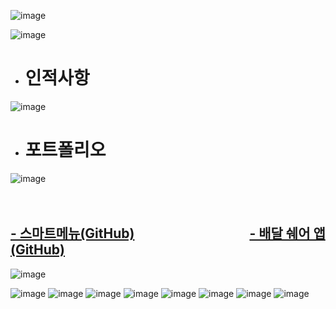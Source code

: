 
![image](https://user-images.githubusercontent.com/80032533/118574492-869ced80-b7bf-11eb-917d-43d08dc965ab.png)


![image](https://user-images.githubusercontent.com/80032533/118580932-bce06a00-b7cb-11eb-8a44-559a30f2b209.png)
* # 인적사항
![image](https://user-images.githubusercontent.com/80032533/118581025-e13c4680-b7cb-11eb-901c-0b5b369228a5.png)


<!--프로젝트 요약 -->
* # 포트폴리오 
![image](https://user-images.githubusercontent.com/80032533/118580437-d59c5000-b7ca-11eb-9198-4fe55c3ef60e.png)    
<br/><br/>
## [- 스마트메뉴(GitHub)](https://github.com/renige18/start_menu)  &nbsp; &nbsp; &nbsp;&nbsp;&nbsp;&nbsp; &nbsp; &nbsp; &nbsp;&nbsp; &nbsp; &nbsp; &nbsp;&nbsp; &nbsp; &nbsp; &nbsp;&nbsp;&nbsp; &nbsp; &nbsp;&nbsp; [- 배달 쉐어 앱(GitHub)](https://github.com/renige18/deveryApp)
![image](https://user-images.githubusercontent.com/80032533/118580594-1e540900-b7cb-11eb-92a9-edd0e75b269b.png)

<!--프로젝트 상세 -->
<!--
# 이미지링크
[![텍스트](https://user-images.githubusercontent.com/80032533/118575244-fb245c00-b7c0-11eb-924a-c49f6ed2b58c.png)](https://github.com/renige18/deveryApp)
-->

![image](https://user-images.githubusercontent.com/80032533/118575244-fb245c00-b7c0-11eb-924a-c49f6ed2b58c.png)
![image](https://user-images.githubusercontent.com/80032533/118574920-6de10780-b7c0-11eb-990f-4f7e6a1b2528.png)
![image](https://user-images.githubusercontent.com/80032533/118574930-720d2500-b7c0-11eb-86fe-1e03c6be060a.png)
![image](https://user-images.githubusercontent.com/80032533/118574945-76394280-b7c0-11eb-87a7-7e7bae98e0ba.png)
![image](https://user-images.githubusercontent.com/80032533/118574963-79ccc980-b7c0-11eb-8d9b-e03843cd726d.png)
![image](https://user-images.githubusercontent.com/80032533/118574985-7d605080-b7c0-11eb-97c1-61c95b6ebe43.png)
![image](https://user-images.githubusercontent.com/80032533/118575012-83563180-b7c0-11eb-9b06-e99c23673c10.png)
![image](https://user-images.githubusercontent.com/80032533/118575043-8bae6c80-b7c0-11eb-8bf7-47cc78cb3e06.png)


